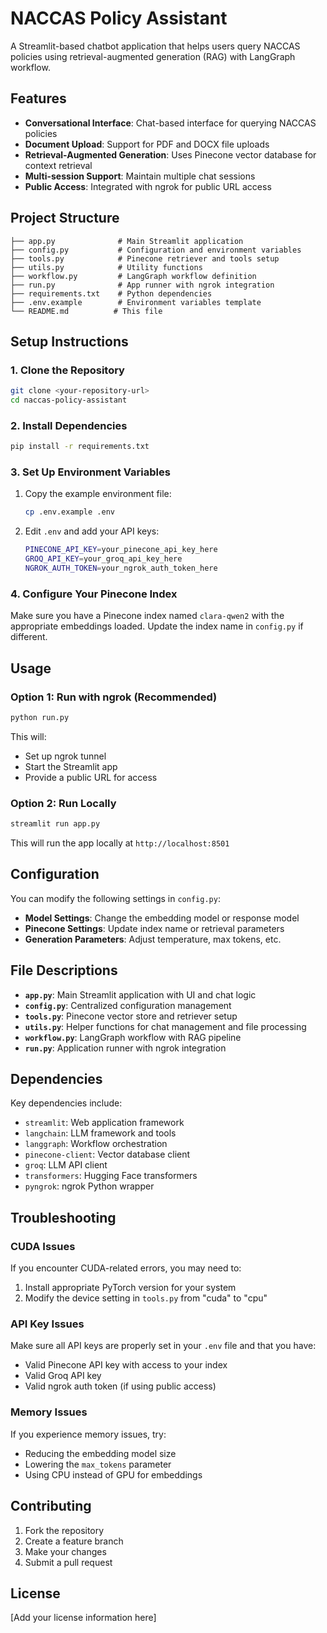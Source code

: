 # NACCAS Policy Assistant

A Streamlit-based chatbot application that helps users query NACCAS policies using retrieval-augmented generation (RAG) with LangGraph workflow.

## Features

- **Conversational Interface**: Chat-based interface for querying NACCAS policies
- **Document Upload**: Support for PDF and DOCX file uploads
- **Retrieval-Augmented Generation**: Uses Pinecone vector database for context retrieval
- **Multi-session Support**: Maintain multiple chat sessions
- **Public Access**: Integrated with ngrok for public URL access

## Project Structure

```
├── app.py              # Main Streamlit application
├── config.py           # Configuration and environment variables
├── tools.py            # Pinecone retriever and tools setup
├── utils.py            # Utility functions
├── workflow.py         # LangGraph workflow definition
├── run.py              # App runner with ngrok integration
├── requirements.txt    # Python dependencies
├── .env.example        # Environment variables template
└── README.md          # This file
```

## Setup Instructions

### 1. Clone the Repository

```bash
git clone <your-repository-url>
cd naccas-policy-assistant
```

### 2. Install Dependencies

```bash
pip install -r requirements.txt
```

### 3. Set Up Environment Variables

1. Copy the example environment file:
   ```bash
   cp .env.example .env
   ```

2. Edit `.env` and add your API keys:
   ```bash
   PINECONE_API_KEY=your_pinecone_api_key_here
   GROQ_API_KEY=your_groq_api_key_here
   NGROK_AUTH_TOKEN=your_ngrok_auth_token_here
   ```

### 4. Configure Your Pinecone Index

Make sure you have a Pinecone index named `clara-qwen2` with the appropriate embeddings loaded. Update the index name in `config.py` if different.

## Usage

### Option 1: Run with ngrok (Recommended)

```bash
python run.py
```

This will:
- Set up ngrok tunnel
- Start the Streamlit app
- Provide a public URL for access

### Option 2: Run Locally

```bash
streamlit run app.py
```

This will run the app locally at `http://localhost:8501`

## Configuration

You can modify the following settings in `config.py`:

- **Model Settings**: Change the embedding model or response model
- **Pinecone Settings**: Update index name or retrieval parameters
- **Generation Parameters**: Adjust temperature, max tokens, etc.

## File Descriptions

- **`app.py`**: Main Streamlit application with UI and chat logic
- **`config.py`**: Centralized configuration management
- **`tools.py`**: Pinecone vector store and retriever setup
- **`utils.py`**: Helper functions for chat management and file processing
- **`workflow.py`**: LangGraph workflow with RAG pipeline
- **`run.py`**: Application runner with ngrok integration

## Dependencies

Key dependencies include:
- `streamlit`: Web application framework
- `langchain`: LLM framework and tools
- `langgraph`: Workflow orchestration
- `pinecone-client`: Vector database client
- `groq`: LLM API client
- `transformers`: Hugging Face transformers
- `pyngrok`: ngrok Python wrapper

## Troubleshooting

### CUDA Issues
If you encounter CUDA-related errors, you may need to:
1. Install appropriate PyTorch version for your system
2. Modify the device setting in `tools.py` from "cuda" to "cpu"

### API Key Issues
Make sure all API keys are properly set in your `.env` file and that you have:
- Valid Pinecone API key with access to your index
- Valid Groq API key
- Valid ngrok auth token (if using public access)

### Memory Issues
If you experience memory issues, try:
- Reducing the embedding model size
- Lowering the `max_tokens` parameter
- Using CPU instead of GPU for embeddings

## Contributing

1. Fork the repository
2. Create a feature branch
3. Make your changes
4. Submit a pull request

## License

[Add your license information here]
